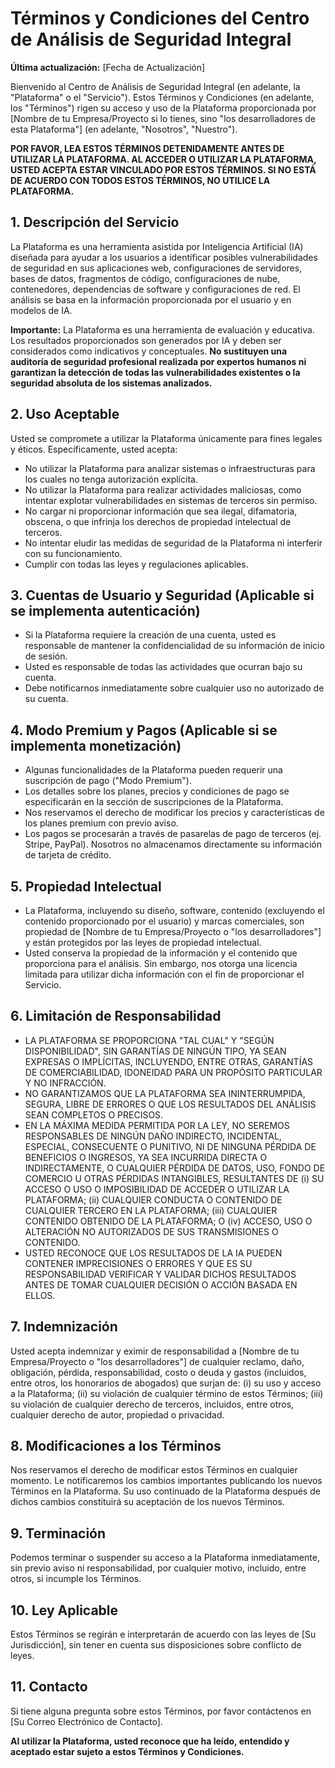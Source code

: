 # Términos y Condiciones del Centro de Análisis de Seguridad Integral

**Última actualización:** [Fecha de Actualización]

Bienvenido al Centro de Análisis de Seguridad Integral (en adelante, la "Plataforma" o el "Servicio"). Estos Términos y Condiciones (en adelante, los "Términos") rigen su acceso y uso de la Plataforma proporcionada por [Nombre de tu Empresa/Proyecto si lo tienes, sino "los desarrolladores de esta Plataforma"] (en adelante, "Nosotros", "Nuestro").

**POR FAVOR, LEA ESTOS TÉRMINOS DETENIDAMENTE ANTES DE UTILIZAR LA PLATAFORMA. AL ACCEDER O UTILIZAR LA PLATAFORMA, USTED ACEPTA ESTAR VINCULADO POR ESTOS TÉRMINOS. SI NO ESTÁ DE ACUERDO CON TODOS ESTOS TÉRMINOS, NO UTILICE LA PLATAFORMA.**

## 1. Descripción del Servicio

La Plataforma es una herramienta asistida por Inteligencia Artificial (IA) diseñada para ayudar a los usuarios a identificar posibles vulnerabilidades de seguridad en sus aplicaciones web, configuraciones de servidores, bases de datos, fragmentos de código, configuraciones de nube, contenedores, dependencias de software y configuraciones de red. El análisis se basa en la información proporcionada por el usuario y en modelos de IA.

**Importante:** La Plataforma es una herramienta de evaluación y educativa. Los resultados proporcionados son generados por IA y deben ser considerados como indicativos y conceptuales. **No sustituyen una auditoría de seguridad profesional realizada por expertos humanos ni garantizan la detección de todas las vulnerabilidades existentes o la seguridad absoluta de los sistemas analizados.**

## 2. Uso Aceptable

Usted se compromete a utilizar la Plataforma únicamente para fines legales y éticos. Específicamente, usted acepta:

*   No utilizar la Plataforma para analizar sistemas o infraestructuras para los cuales no tenga autorización explícita.
*   No utilizar la Plataforma para realizar actividades maliciosas, como intentar explotar vulnerabilidades en sistemas de terceros sin permiso.
*   No cargar ni proporcionar información que sea ilegal, difamatoria, obscena, o que infrinja los derechos de propiedad intelectual de terceros.
*   No intentar eludir las medidas de seguridad de la Plataforma ni interferir con su funcionamiento.
*   Cumplir con todas las leyes y regulaciones aplicables.

## 3. Cuentas de Usuario y Seguridad (Aplicable si se implementa autenticación)

*   Si la Plataforma requiere la creación de una cuenta, usted es responsable de mantener la confidencialidad de su información de inicio de sesión.
*   Usted es responsable de todas las actividades que ocurran bajo su cuenta.
*   Debe notificarnos inmediatamente sobre cualquier uso no autorizado de su cuenta.

## 4. Modo Premium y Pagos (Aplicable si se implementa monetización)

*   Algunas funcionalidades de la Plataforma pueden requerir una suscripción de pago ("Modo Premium").
*   Los detalles sobre los planes, precios y condiciones de pago se especificarán en la sección de suscripciones de la Plataforma.
*   Nos reservamos el derecho de modificar los precios y características de los planes premium con previo aviso.
*   Los pagos se procesarán a través de pasarelas de pago de terceros (ej. Stripe, PayPal). Nosotros no almacenamos directamente su información de tarjeta de crédito.

## 5. Propiedad Intelectual

*   La Plataforma, incluyendo su diseño, software, contenido (excluyendo el contenido proporcionado por el usuario) y marcas comerciales, son propiedad de [Nombre de tu Empresa/Proyecto o "los desarrolladores"] y están protegidos por las leyes de propiedad intelectual.
*   Usted conserva la propiedad de la información y el contenido que proporciona para el análisis. Sin embargo, nos otorga una licencia limitada para utilizar dicha información con el fin de proporcionar el Servicio.

## 6. Limitación de Responsabilidad

*   LA PLATAFORMA SE PROPORCIONA "TAL CUAL" Y "SEGÚN DISPONIBILIDAD", SIN GARANTÍAS DE NINGÚN TIPO, YA SEAN EXPRESAS O IMPLÍCITAS, INCLUYENDO, ENTRE OTRAS, GARANTÍAS DE COMERCIABILIDAD, IDONEIDAD PARA UN PROPÓSITO PARTICULAR Y NO INFRACCIÓN.
*   NO GARANTIZAMOS QUE LA PLATAFORMA SEA ININTERRUMPIDA, SEGURA, LIBRE DE ERRORES O QUE LOS RESULTADOS DEL ANÁLISIS SEAN COMPLETOS O PRECISOS.
*   EN LA MÁXIMA MEDIDA PERMITIDA POR LA LEY, NO SEREMOS RESPONSABLES DE NINGÚN DAÑO INDIRECTO, INCIDENTAL, ESPECIAL, CONSECUENTE O PUNITIVO, NI DE NINGUNA PÉRDIDA DE BENEFICIOS O INGRESOS, YA SEA INCURRIDA DIRECTA O INDIRECTAMENTE, O CUALQUIER PÉRDIDA DE DATOS, USO, FONDO DE COMERCIO U OTRAS PÉRDIDAS INTANGIBLES, RESULTANTES DE (i) SU ACCESO O USO O IMPOSIBILIDAD DE ACCEDER O UTILIZAR LA PLATAFORMA; (ii) CUALQUIER CONDUCTA O CONTENIDO DE CUALQUIER TERCERO EN LA PLATAFORMA; (iii) CUALQUIER CONTENIDO OBTENIDO DE LA PLATAFORMA; O (iv) ACCESO, USO O ALTERACIÓN NO AUTORIZADOS DE SUS TRANSMISIONES O CONTENIDO.
*   USTED RECONOCE QUE LOS RESULTADOS DE LA IA PUEDEN CONTENER IMPRECISIONES O ERRORES Y QUE ES SU RESPONSABILIDAD VERIFICAR Y VALIDAR DICHOS RESULTADOS ANTES DE TOMAR CUALQUIER DECISIÓN O ACCIÓN BASADA EN ELLOS.

## 7. Indemnización

Usted acepta indemnizar y eximir de responsabilidad a [Nombre de tu Empresa/Proyecto o "los desarrolladores"] de cualquier reclamo, daño, obligación, pérdida, responsabilidad, costo o deuda y gastos (incluidos, entre otros, los honorarios de abogados) que surjan de: (i) su uso y acceso a la Plataforma; (ii) su violación de cualquier término de estos Términos; (iii) su violación de cualquier derecho de terceros, incluidos, entre otros, cualquier derecho de autor, propiedad o privacidad.

## 8. Modificaciones a los Términos

Nos reservamos el derecho de modificar estos Términos en cualquier momento. Le notificaremos los cambios importantes publicando los nuevos Términos en la Plataforma. Su uso continuado de la Plataforma después de dichos cambios constituirá su aceptación de los nuevos Términos.

## 9. Terminación

Podemos terminar o suspender su acceso a la Plataforma inmediatamente, sin previo aviso ni responsabilidad, por cualquier motivo, incluido, entre otros, si incumple los Términos.

## 10. Ley Aplicable

Estos Términos se regirán e interpretarán de acuerdo con las leyes de [Su Jurisdicción], sin tener en cuenta sus disposiciones sobre conflicto de leyes.

## 11. Contacto

Si tiene alguna pregunta sobre estos Términos, por favor contáctenos en [Su Correo Electrónico de Contacto].

**Al utilizar la Plataforma, usted reconoce que ha leído, entendido y aceptado estar sujeto a estos Términos y Condiciones.**
```